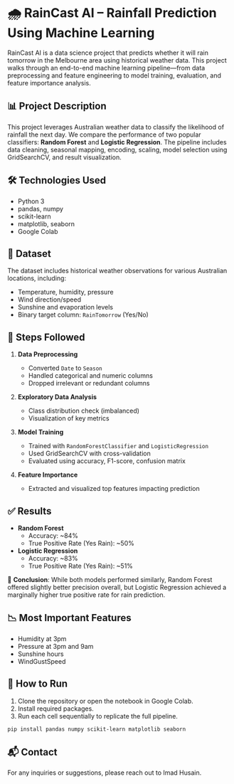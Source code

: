 # 🌧️ RainCast AI – Rainfall Prediction Using Machine Learning

RainCast AI is a data science project that predicts whether it will rain tomorrow in the Melbourne area using historical weather data. This project walks through an end-to-end machine learning pipeline—from data preprocessing and feature engineering to model training, evaluation, and feature importance analysis.

## 📊 Project Description

This project leverages Australian weather data to classify the likelihood of rainfall the next day. We compare the performance of two popular classifiers: **Random Forest** and **Logistic Regression**. The pipeline includes data cleaning, seasonal mapping, encoding, scaling, model selection using GridSearchCV, and result visualization.

## 🛠️ Technologies Used

- Python 3
- pandas, numpy
- scikit-learn
- matplotlib, seaborn
- Google Colab

## 📁 Dataset

The dataset includes historical weather observations for various Australian locations, including:

- Temperature, humidity, pressure
- Wind direction/speed
- Sunshine and evaporation levels
- Binary target column: `RainTomorrow` (Yes/No)

## 🧪 Steps Followed

1. **Data Preprocessing**
   - Converted `Date` to `Season`
   - Handled categorical and numeric columns
   - Dropped irrelevant or redundant columns

2. **Exploratory Data Analysis**
   - Class distribution check (imbalanced)
   - Visualization of key metrics

3. **Model Training**
   - Trained with `RandomForestClassifier` and `LogisticRegression`
   - Used GridSearchCV with cross-validation
   - Evaluated using accuracy, F1-score, confusion matrix

4. **Feature Importance**
   - Extracted and visualized top features impacting prediction

## ✅ Results

- **Random Forest**
  - Accuracy: ~84%
  - True Positive Rate (Yes Rain): ~50%
- **Logistic Regression**
  - Accuracy: ~83%
  - True Positive Rate (Yes Rain): ~51%

📌 **Conclusion**: While both models performed similarly, Random Forest offered slightly better precision overall, but Logistic Regression achieved a marginally higher true positive rate for rain prediction.

## 📉 Most Important Features

- Humidity at 3pm
- Pressure at 3pm and 9am
- Sunshine hours
- WindGustSpeed

## 📌 How to Run

1. Clone the repository or open the notebook in Google Colab.
2. Install required packages.
3. Run each cell sequentially to replicate the full pipeline.

```bash
pip install pandas numpy scikit-learn matplotlib seaborn
```

## 📬 Contact

For any inquiries or suggestions, please reach out to Imad Husain.
